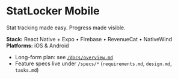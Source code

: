 # StatLocker Mobile
Stat tracking made easy. Progress made visible.

**Stack:** React Native + Expo • Firebase • RevenueCat • NativeWind  
**Platforms:** iOS & Android

- Long-form plan: see [`/docs/overview.md`](docs/overview.md)
- Feature specs live under `/specs/*` (`requirements.md`, `design.md`, `tasks.md`)

